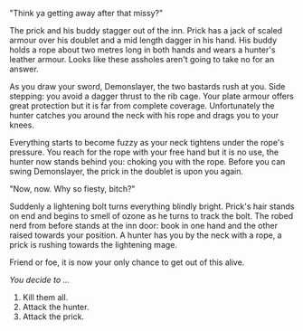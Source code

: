 "Think ya getting away after that missy?"


The prick and his buddy stagger out of the inn. Prick has a jack of scaled armour over his doublet and a mid length dagger in his hand. His buddy holds a rope about two metres long in both hands and wears a hunter's leather armour. Looks like these assholes aren't going to take no for an answer.


As you draw your sword, Demonslayer, the two bastards rush at you. Side stepping: you avoid a dagger thrust to the rib cage. Your plate armour offers great protection but it is far from complete coverage. Unfortunately the hunter catches you around the neck with his rope and drags you to your knees.


Everything starts to become fuzzy as your neck tightens under the rope's pressure. You reach for the rope with your free hand but it is no use, the hunter now stands behind you: choking you with the rope. Before you can swing Demonslayer, the prick in the doublet is upon you again.


"Now, now. Why so fiesty, bitch?"


Suddenly a lightening bolt turns everything blindly bright. Prick's hair stands on end and begins to smell of ozone as he turns to track the bolt. The robed nerd from before stands at the inn door: book in one hand and the other raised towards your position. A hunter has you by the neck with a rope, a prick is rushing towards the lightening mage. 


Friend or foe, it is now your only chance to get out of this alive.


*You decide to ...*


  1. Kill them all.
  2. Attack the hunter.
  3. Attack the prick.
